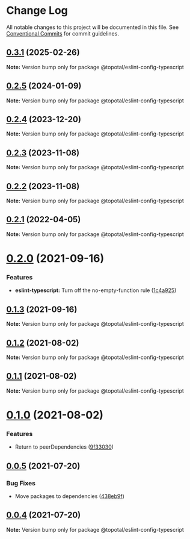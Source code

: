 # Change Log

All notable changes to this project will be documented in this file.
See [Conventional Commits](https://conventionalcommits.org) for commit guidelines.

## [0.3.1](https://github.com/topotal/js-sdk/compare/@topotal/eslint-config-typescript@0.2.5...@topotal/eslint-config-typescript@0.3.1) (2025-02-26)

**Note:** Version bump only for package @topotal/eslint-config-typescript

## [0.2.5](https://github.com/topotal/js-sdk/compare/@topotal/eslint-config-typescript@0.2.2...@topotal/eslint-config-typescript@0.2.5) (2024-01-09)

**Note:** Version bump only for package @topotal/eslint-config-typescript

## [0.2.4](https://github.com/topotal/js-sdk/compare/@topotal/eslint-config-typescript@0.2.3...@topotal/eslint-config-typescript@0.2.4) (2023-12-20)

**Note:** Version bump only for package @topotal/eslint-config-typescript

## [0.2.3](https://github.com/topotal/js-sdk/compare/@topotal/eslint-config-typescript@0.2.1...@topotal/eslint-config-typescript@0.2.3) (2023-11-08)

**Note:** Version bump only for package @topotal/eslint-config-typescript

## [0.2.2](https://github.com/topotal/js-sdk/compare/@topotal/eslint-config-typescript@0.2.1...@topotal/eslint-config-typescript@0.2.2) (2023-11-08)

**Note:** Version bump only for package @topotal/eslint-config-typescript

## [0.2.1](https://github.com/topotal/js-sdk/compare/@topotal/eslint-config-typescript@0.2.0...@topotal/eslint-config-typescript@0.2.1) (2022-04-05)

**Note:** Version bump only for package @topotal/eslint-config-typescript

# [0.2.0](https://github.com/topotal/js-sdk/compare/@topotal/eslint-config-typescript@0.1.3...@topotal/eslint-config-typescript@0.2.0) (2021-09-16)

### Features

- **eslint-typescript:** Turn off the no-empty-function rule ([1c4a925](https://github.com/topotal/js-sdk/commit/1c4a9257a367c0bf4715d258a52e37bd30a138e9))

## [0.1.3](https://github.com/topotal/js-sdk/compare/@topotal/eslint-config-typescript@0.1.2...@topotal/eslint-config-typescript@0.1.3) (2021-09-16)

**Note:** Version bump only for package @topotal/eslint-config-typescript

## [0.1.2](https://github.com/topotal/js-sdk/compare/@topotal/eslint-config-typescript@0.1.1...@topotal/eslint-config-typescript@0.1.2) (2021-08-02)

**Note:** Version bump only for package @topotal/eslint-config-typescript

## [0.1.1](https://github.com/topotal/js-sdk/compare/@topotal/eslint-config-typescript@0.1.0...@topotal/eslint-config-typescript@0.1.1) (2021-08-02)

**Note:** Version bump only for package @topotal/eslint-config-typescript

# [0.1.0](https://github.com/topotal/js-sdk/compare/@topotal/eslint-config-typescript@0.0.5...@topotal/eslint-config-typescript@0.1.0) (2021-08-02)

### Features

- Return to peerDependencies ([9f33030](https://github.com/topotal/js-sdk/commit/9f330301952ae72ced54fd2daf74b424bde27b7c))

## [0.0.5](https://github.com/topotal/js-sdk/compare/@topotal/eslint-config-typescript@0.0.4...@topotal/eslint-config-typescript@0.0.5) (2021-07-20)

### Bug Fixes

- Move packages to dependencies ([438eb9f](https://github.com/topotal/js-sdk/commit/438eb9f674b7d4e3f53b946fc9a58bdc86fcf3ed))

## [0.0.4](https://github.com/topotal/js-sdk/compare/@topotal/eslint-config-typescript@0.0.3...@topotal/eslint-config-typescript@0.0.4) (2021-07-20)

**Note:** Version bump only for package @topotal/eslint-config-typescript
